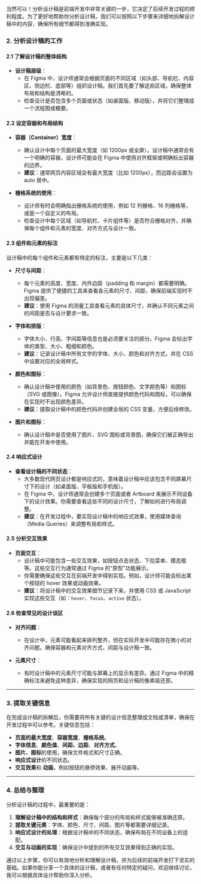 当然可以！分析设计稿是前端开发中非常关键的一步，它决定了后续开发过程的顺利程度。为了更好地帮助你分析设计稿，我们可以按照以下步骤来详细地拆解设计稿中的内容，确保所有细节都得到准确实现。

### **2. 分析设计稿的工作**

#### **2.1 了解设计稿的整体结构**
- **设计稿层级**：
  - 在 Figma 中，设计师通常会根据页面的不同区域（如头部、导航栏、内容区、侧边栏、底部等）组织设计稿。我们首先要了解这些区域，确保整体布局和结构是清晰的。
  - 检查设计是否包含多个页面或状态（如桌面版、移动版），并将它们整理成一个流程图或概要。

#### **2.2 设定容器和布局结构**
- **容器（Container）宽度**：
  - 确认设计中每个页面的最大宽度（如 1200px 或全屏）。设计稿中通常会有一个明确的容器，设计师可能会在 Figma 中使用对齐框架或明确标出容器的边界。
  - **建议**：通常网页内容区域会有最大宽度（比如 1200px），而边距会设置为 auto 居中。
  
- **栅格系统的使用**：
  - 设计师有时会明确指出栅格系统的使用，例如 12 列栅格、16 列栅格等，或是一个自定义的布局。
  - 检查设计中每个区域（如导航栏、卡片组件等）是否符合栅格对齐，并确保每个组件和元素的宽度、对齐方式与设计一致。

#### **2.3 组件和元素的标注**
设计稿中的每个组件和元素都有特定的标注，主要是以下几类：
- **尺寸与间距**：
  - 每个元素的高度、宽度、内外边距（padding 和 margin）都需要明确。Figma 提供了便捷的工具来查看各元素的尺寸、间距，确保前端实现时不出现偏差。
  - **建议**：使用 Figma 的测量工具查看元素的具体尺寸，并确认不同元素之间的间距是否与设计要求一致。
  
- **字体和排版**：
  - 字体大小、行高、字间距等信息也是必须要关注的部分。Figma 会标出字体的类型、大小、粗细和颜色。
  - **建议**：记录设计稿中所有文字的字体、大小、颜色和对齐方式，并在 CSS 中设置对应的全局样式。

- **颜色和图标**：
  - 确认设计稿中使用的颜色（如背景色、按钮颜色、文字颜色等）和图标（SVG 或图像）。Figma 允许设计师直接提供颜色代码和图标，可以确保在实现时不出现颜色差异。
  - **建议**：提取设计稿中的颜色代码并创建全局的 CSS 变量，方便后续修改。

- **图片和图标**：
  - 确认设计稿中是否使用了图片、SVG 图标或背景图，确保它们被正确导出并能在开发中使用。

#### **2.4 响应式设计**
- **查看设计稿的不同状态**：
  - 大多数现代网页设计都是响应式的，意味着设计稿中应该包含不同屏幕尺寸下的设计（如桌面版、平板版和手机版）。
  - 在 Figma 中，设计师通常会创建多个页面或者 Artboard 来展示不同设备下的设计效果。你需要查看这些不同的设计尺寸，了解如何进行布局调整。
  - **建议**：在开发过程中，要实现设计稿中的响应式效果，使用媒体查询（Media Queries）来调整布局和样式。

#### **2.5 分析交互效果**
- **页面交互**：
  - 设计稿中可能包含一些交互效果，如按钮点击状态、下拉菜单、模态框等。这些交互行为通常通过 Figma 的“原型”功能展示。
  - 你需要确保这些交互在前端开发中得到实现。例如，设计师可能会标出某个按钮的 hover 效果或动画效果。
  - **建议**：将设计稿中的交互效果细节记录下来，并使用 CSS 或 JavaScript 实现这些交互（如：`hover`、`focus`、`active` 状态）。

#### **2.6 检查常见的设计误区**
- **对齐问题**：
  - 在设计中，元素可能看起来排列整齐，但在实际开发中可能存在微小的对齐问题。确保容器和元素对齐方式、间距与设计稿一致。
  
- **元素尺寸**：
  - 有时设计稿中的元素尺寸可能与屏幕上的显示有差异。通过 Figma 中的精确标注来避免这种差异，确保实现的网页和设计稿的像素级还原。

---

### **3. 提取关键信息**
在完成设计稿的拆解后，你需要将所有关键的设计信息整理成文档或清单，确保在开发过程中可以参考。关键信息包括：
- **页面的最大宽度**、**容器宽度**、**栅格系统**。
- **字体信息**、**颜色值**、**间距、边距**、**对齐方式**。
- **图片、图标**的使用，确保文件格式和尺寸正确。
- **响应式设计**的不同状态。
- **交互效果**和 **动画**，例如按钮的悬停效果、展开动画等。

---

### **4. 总结与整理**
分析设计稿的过程中，最重要的是：
1. **理解设计稿中的结构和样式**：确保每个部分的布局和样式能够被准确还原。
2. **提取关键元素**：字体、颜色、尺寸、间距、图片等都需要详细记录。
3. **响应式设计的处理**：根据设计稿中的不同状态，确保布局在不同设备上的适配。
4. **交互与动画的实现**：确保设计中提到的所有交互效果得到正确的实现。

通过以上步骤，你可以有效地分析和理解设计稿，并为后续的前端开发打下坚实的基础。如果你能分享一个具体的设计稿，或者有任何特定的疑问，欢迎继续讨论，我可以根据具体设计帮助你深入分析。